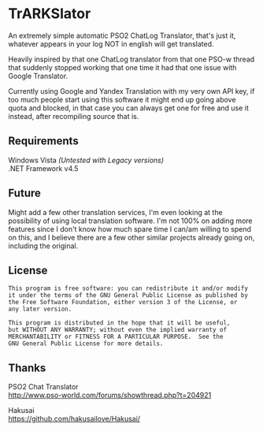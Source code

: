# TrARKSlator
An extremely simple automatic PSO2 ChatLog Translator, that's just it, whatever appears in your log NOT in english will get translated.  

Heavily inspired by that one ChatLog translator from that one PSO-w thread that suddenly stopped working that one time it had that one issue with Google Translator.  

Currently using Google and Yandex Translation with my very own API key, if too much people start using this software it might end up going above quota and blocked, in that case you can always get one for free and use it instead, after recompiling source that is.  

## Requirements 
Windows Vista _(Untested with Legacy versions)_  
.NET Framework v4.5  

## Future 
Might add a few other translation services, I'm even looking at the possibility of using local translation software.
I'm not 100% on adding more features since I don't know how much spare time I can/am willing to spend on this, and I believe there are a few other similar projects already going on, including the original.  

## License 
    This program is free software: you can redistribute it and/or modify
    it under the terms of the GNU General Public License as published by
    the Free Software Foundation, either version 3 of the License, or
    any later version.

    This program is distributed in the hope that it will be useful,
    but WITHOUT ANY WARRANTY; without even the implied warranty of
    MERCHANTABILITY or FITNESS FOR A PARTICULAR PURPOSE.  See the
    GNU General Public License for more details.  

## Thanks 

PSO2 Chat Translator  
http://www.pso-world.com/forums/showthread.php?t=204921  

Hakusai  
https://github.com/hakusailove/Hakusai/
